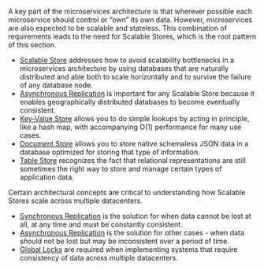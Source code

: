 A key part of the microservices architecture is that wherever possible each microservice should control or “own” its own data.  However, microservices are also expected to be scalable and stateless.  This combination of requirements leads to the need for Scalable Stores, which is the root pattern of this section.  

+ [Scalable Store](Scalable-Store.md) addresses how to avoid scalability bottlenecks in a microservices architecture by using databases that are naturally distributed and able both to scale horizontally and to survive the failure of any database node.
+ [Asynchronous Replication](Async-Replication.md) is important for any Scalable Store because it enables geographically distributed databases to become eventually consistent.
+ [Key-Value Store](Key-Value-Store.md) allows you to do simple lookups by acting in principle, like a hash map, with accompanying O(1) performance for many use cases.
+ [Document Store](Document-Store.md) allows you to store native schemaless JSON data in a database optimized for storing that type of information.
+ [Table Store](Table-Store.md) recognizes the fact that relational representations are still sometimes the right way to store and manage certain types of application data.

Certain architectural concepts are critical to understanding how Scalable Stores scale across multiple datacenters.

+ [Synchronous Replication](Sync-Replication.md) is the solution for when data cannot be lost at all, at any time and must be constantly consistent.
+ [Asynchronous Replication](Async-Replication.md) is the solution for other cases - when data should not be lost but may be inconsistent over a period of time.
+ [Global Locks](Global-Locks.md) are required when implementing systems that require consistency of data across multiple datacenters.
